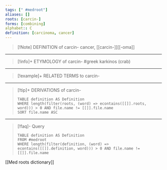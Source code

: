 ```yaml
---
tags: [" #medroot"]
aliases: []
roots: [carcin-]
forms: [combining]
alphabet:: C
definition: [carcinoma, cancer]
---
```

>[!Note] DEFINITION of carcin-
>cancer, [[carcin-]][[-oma]]
_____
>[!info]+ ETYMOLOGY of carcin-
>#greek karkinos (crab)
_____
>[!example]+ RELATED TERMS to carcin-
>
_____
>[!tip]+ DERIVATIONS of carcin-
>```dataview
>TABLE definition AS Definition 
>WHERE length(filter(roots, (word) => econtains([[]].roots, word))) > 0 AND file.name != [[]].file.name
>SORT file.name ASC
>```
_____
>[!faq]- Query
>```dataview
>TABLE definition AS Definition
>FROM #medroot
>WHERE length(filter(definition, (word) => econtains([[]].definition, word))) > 0 AND file.name != [[]].file.name
>```

[[Med roots dictionary]]